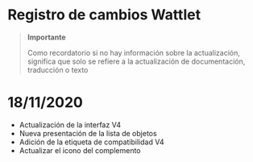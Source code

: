 # Registro de cambios Wattlet

>**Importante**
>
>Como recordatorio si no hay información sobre la actualización, significa que solo se refiere a la actualización de documentación, traducción o texto

# 18/11/2020

- Actualización de la interfaz V4
- Nueva presentación de la lista de objetos
- Adición de la etiqueta de compatibilidad V4
- Actualizar el icono del complemento

